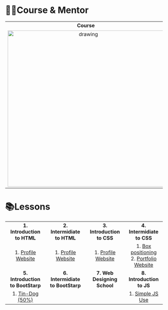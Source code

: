# 🙎‍♀️Course & Mentor 
   
|||
|:---------------------------------:|:---------------------------------:|
| <b>Course</b> | <b>Course Mentor</b> |
| <img src="https://github.com/maityamit/The-Complete-2022-Web-Development-Bootcamp-by-Angela-Yu/blob/master/0001%20-%20Introduction%20to%20HTML/Images%20for%20Git/course_banner.png" alt="drawing" width="500"/> | <img src="https://avatars.githubusercontent.com/u/8798027?v=4" alt="drawing" width="150"/>

# 📚Lessons

|||||
|:---------------------------------:|:---------------------------------:|:---------------------------------:|:---------------------------------:|
| <b>1. Introduction to HTML</b> | <b>2. Intermidiate to HTML</b> | <b>3. Introduction to CSS</b> | <b>4. Intermidiate to CSS</b> |
| 1. <a href="https://maityamit.github.io/freinds.github.io/Web-Dev-Angela-Yu/001/002%20personal%20site.html"> Profile Website </a> | 1. <a href="https://maityamit.github.io/freinds.github.io/Web-Dev-Angela-Yu/002/001%20personal%20site.html"> Profile Website </a> | 1. <a href="https://maityamit.github.io/freinds.github.io/Web-Dev-Angela-Yu/003/001%20personal%20site.html"> Profile Website </a> |  1. <a href="https://maityamit.github.io/freinds.github.io/Web-Dev-Angela-Yu/004/001/index.html"> Box positioning </a> <br> 2. <a href="https://maityamit.github.io/freinds.github.io/Web-Dev-Angela-Yu/004/002/index.html"> Portfolio Website </a>
| <b>5. Introduction to BootStarp</b> | <b>6. Intermidiate to BootStarp</b> | <b>7. Web Designing School</b> | <b>8. Introduction to JS</b> |
| 1. <a href="https://maityamit.github.io/freinds.github.io/Web-Dev-Angela-Yu/005/index.html">Tin-Dog (50%) </a> | | | 1. <a href="https://maityamit.github.io/freinds.github.io/Web-Dev-Angela-Yu/008/index.html"> Simple JS Use </a> |

